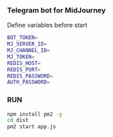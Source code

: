 ### Telegram bot for MidJourney

Define variables before start

```bash
BOT_TOKEN=
MJ_SERVER_ID=
MJ_CHANNEL_ID=
MJ_TOKEN=
REDIS_HOST=
REDIS_PORT=
REDIS_PASSWORD=
AUTH_PASSWORD=
```

### RUN

```bash
npm install pm2 -g
cd dist
pm2 start app.js
```
